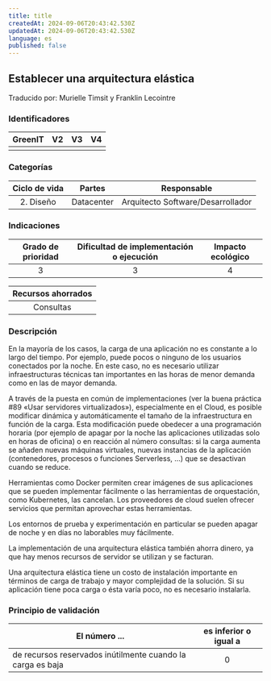 ```yaml
---
title: title
createdAt: 2024-09-06T20:43:42.530Z
updatedAt: 2024-09-06T20:43:42.530Z
language: es
published: false
---
```

## Establecer una arquitectura elástica 
Traducido por: Murielle Timsit y Franklin Lecointre

### Identificadores

| GreenIT |  V2  |  V3  |  V4  |
|:-------:|:----:|:----:|:----:|
|      |   |   |      |

### Categorías

| Ciclo de vida | Partes | Responsable |
|:---------:|:----:|:----:|
| 2. Diseño | Datacenter | Arquitecto Software/Desarrollador |

### Indicaciones

| Grado de prioridad   | Dificultad de implementación o ejecución | Impacto ecológico   |
|:-------------------:|:-------------------------:|:---------------------:|
| 3 | 3 | 4 |

| Recursos ahorrados |
|:----------------------------------------------------------:|
| Consultas   |

### Descripción

En la mayoría de los casos, la carga de una aplicación no es constante a lo largo del tiempo. Por ejemplo, puede pocos o ninguno de los usuarios conectados por la noche. En este caso, no es necesario utilizar infraestructuras técnicas tan importantes en las horas de menor demanda como en las de mayor demanda.

A través de la puesta en común de implementaciones (ver la buena práctica #89 «Usar servidores virtualizados»), especialmente en el Cloud, es posible modificar dinámica y automáticamente el tamaño de la infraestructura en función de la carga. Esta modificación puede obedecer a una programación horaria (por ejemplo de apagar por la noche las aplicaciones utilizadas solo en horas de oficina) o en reacción al número
consultas: si la carga aumenta se añaden nuevas máquinas virtuales, nuevas instancias de la aplicación (contenedores, procesos o funciones Serverless, ...) que se desactivan cuando se reduce.

Herramientas como Docker permiten crear imágenes de sus aplicaciones que se pueden implementar fácilmente o las herramientas de orquestación, como Kubernetes, las cancelan. Los proveedores de cloud suelen ofrecer servicios que permitan aprovechar estas herramientas.

Los entornos de prueba y experimentación en particular se pueden apagar de noche y en días no laborables muy fácilmente.

La implementación de una arquitectura elástica también ahorra dinero, ya que hay menos recursos de servidor se utilizan y se facturan. 

Una arquitectura elástica tiene un costo de instalación importante en términos de carga de trabajo y mayor complejidad de la solución. Si su aplicación tiene poca carga o ésta varía poco, no es necesario instalarla.

### Principio de validación

| El número ... | es inferior o igual a |  
|-------------------|:-------------------------:|
| de recursos reservados inútilmente cuando la carga es baja | 0 |
